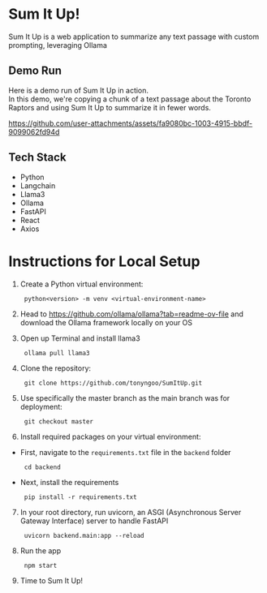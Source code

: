 # Sum It Up!
Sum It Up is a web application to summarize any text passage with custom prompting, leveraging Ollama

## Demo Run
Here is a demo run of Sum It Up in action. <br>
In this demo, we're copying a chunk of a text passage about the Toronto Raptors and using Sum It Up to summarize it in fewer words.

https://github.com/user-attachments/assets/fa9080bc-1003-4915-bbdf-9099062fd94d

## Tech Stack
- Python
- Langchain
- Llama3
- Ollama
- FastAPI
- React
- Axios

# Instructions for Local Setup

1. Create a Python virtual environment:

   ```
    python<version> -m venv <virtual-environment-name>
   ```
2. Head to https://github.com/ollama/ollama?tab=readme-ov-file and download the Ollama framework locally on your OS
3. Open up Terminal and install llama3
   ```
    ollama pull llama3
   ```
4. Clone the repository:

    ```
     git clone https://github.com/tonyngoo/SumItUp.git
    ```
5. Use specifically the master branch as the main branch was for deployment:
    ```
     git checkout master
    ```
6. Install required packages on your virtual environment:
  - First, navigate to the `requirements.txt` file in the `backend` folder

    ```
     cd backend
    ```
  - Next, install the requirements

    ```
     pip install -r requirements.txt
    ```
7. In your root directory, run uvicorn, an ASGI (Asynchronous Server Gateway Interface) server to handle FastAPI
   
    ```
     uvicorn backend.main:app --reload
    ```
8. Run the app

    ```
     npm start
    ```
9. Time to Sum It Up!
